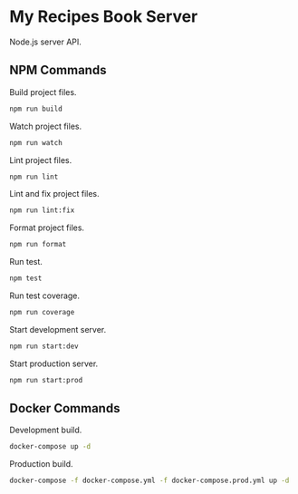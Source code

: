 # My Recipes Book Server

Node.js server API.

## NPM Commands

Build project files.

```bash
npm run build
```

Watch project files.

```bash
npm run watch
```

Lint project files.

```bash
npm run lint
```

Lint and fix project files.

```bash
npm run lint:fix
```

Format project files.

```bash
npm run format
```

Run test.

```bash
npm test
```

Run test coverage.

```bash
npm run coverage
```

Start development server.

```bash
npm run start:dev
```

Start production server.

```bash
npm run start:prod
```

## Docker Commands

Development build.

```bash
docker-compose up -d
```

Production build.

```bash
docker-compose -f docker-compose.yml -f docker-compose.prod.yml up -d
```
